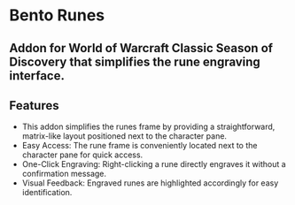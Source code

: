 # Bento Runes

## Addon for World of Warcraft Classic Season of Discovery that simplifies the rune engraving interface.

## Features

- This addon simplifies the runes frame by providing a straightforward, matrix-like layout positioned next to the character pane.
- Easy Access: The rune frame is conveniently located next to the character pane for quick access.
- One-Click Engraving: Right-clicking a rune directly engraves it without a confirmation message.
- Visual Feedback: Engraved runes are highlighted accordingly for easy identification.
